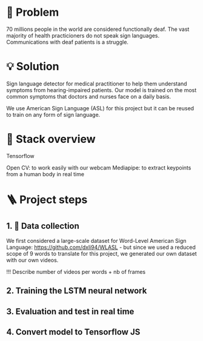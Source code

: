 # 🤔 Problem

70 millions people in the world are considered functionally deaf.
The vast majority of health practicioners do not speak sign languages. Communications with deaf patients is a struggle.


# 💡 Solution

Sign language detector for medical practitioner to help them understand symptoms from hearing-impaired patients.
Our model is trained on the most common symptoms that doctors and nurses face on a daily basis.

We use American Sign Language (ASL) for this project but it can be reused to train on any form of sign language.


# 🤖 Stack overview

Tensorflow

Open CV: to work easily with our webcam
Mediapipe: to extract keypoints from a human body in real time



# 🪜 Project steps

## 1. 💽 Data collection

We first considered a large-scale dataset for Word-Level American Sign Language: https://github.com/dxli94/WLASL - but since we used a reduced scope of 9 words to translate for this project, we generated our own dataset with our own videos.

!!! Describe number of videos per words + nb of frames

## 2. Training the LSTM neural network


## 3. Evaluation and test in real time


## 4. Convert model to Tensorflow JS
